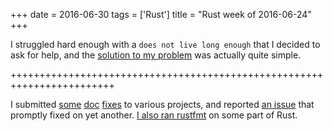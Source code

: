 +++
date = 2016-06-30
tags = ['Rust']
title = "Rust week of 2016-06-24"
+++

I struggled hard enough with a `does not live long enough` that I
decided to ask for help, and the [solution to my problem] was actually
quite simple.

++++++++++++++++++++++++++++++++++++++++++++++++++++++++++++++++++++++++

I submitted [some][] [doc][] [fixes] to various projects, and reported
[an issue] that promptly fixed on yet another. [I also ran rustfmt] on
some part of Rust.

  [solution to my problem]: http://stackoverflow.com/q/38023291/321731
  [some]: https://github.com/hyperium/hyper/pull/846
  [doc]: https://github.com/lettre/lettre/pull/76
  [fixes]: https://github.com/zonyitoo/rust-ini/pull/27
  [an issue]: https://github.com/zonyitoo/rust-ini/issues/26
  [I also ran rustfmt]: https://github.com/rust-lang/rust/pull/34584
